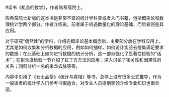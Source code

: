 #读书《机会的数学》，作者陈希孺院士。

陈希孺院士新版的这本书是非常不错的统计学科普或者入门书籍，包括概率论和数理统计学两个部分。作者介绍说，前者属于机遇数量化的理论基础，而后者则是其应用。

对于研究“偶然性”的学科，介绍完概率论基本概念后，主要部分放在学科应用上，尤其是如何收集和分析数据的应用，例如如何抽样，如何设计实验去搜集满足要求的数据；在此基础上如何进行数据的统计分析，这一部分强化了显著性检验的“话术”；在拟合度检验一节介绍了拉丁方方法的应用；深入讨论了相关性和因果性的关系；回归分析一名的来龙去脉等等。

内容中引用了《女士品茶》《统计与真相》等书，总体上没有很多公式推导，作为一般读者的统计学入门参考书很适合，对专业人员提纲挈领介绍专业知识也很合适。